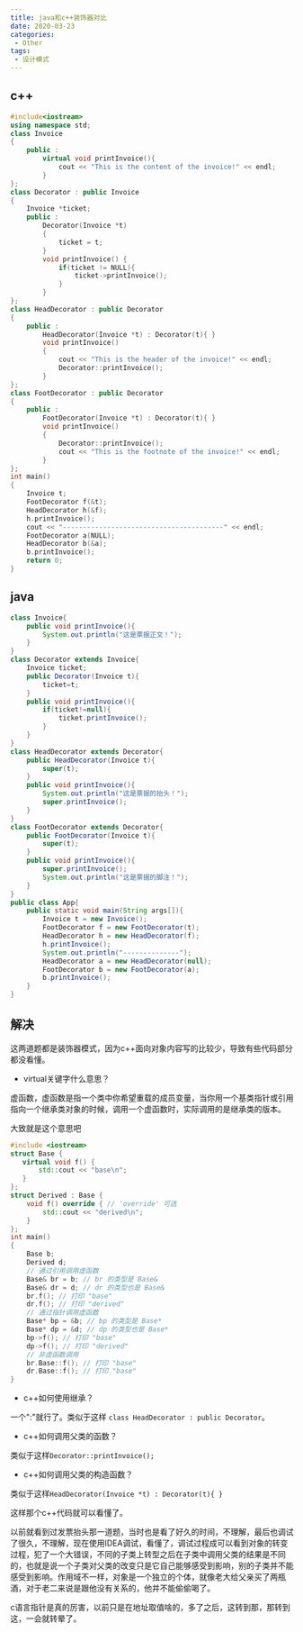 ```yaml
---
title: java和c++装饰器对比
date: 2020-03-23
categories:
 - Other
tags:
 - 设计模式
---
```


## c++

```cpp
#include<iostream>
using namespace std;
class Invoice
{
	public :
		virtual void printInvoice(){
			cout << "This is the content of the invoice!" << endl;
		}
};
class Decorator : public Invoice
{
	Invoice *ticket;
	public :
		Decorator(Invoice *t)
		{
			ticket = t;
		}
		void printInvoice() {
			if(ticket != NULL){
				ticket->printInvoice();
			}
		}
};
class HeadDecorator : public Decorator
{
	public :
		HeadDecorator(Invoice *t) : Decorator(t){ }
		void printInvoice()
		{
			cout << "This is the header of the invoice!" << endl;
			Decorator::printInvoice();
		}
};
class FootDecorator : public Decorator
{
	public :
		FootDecorator(Invoice *t) : Decorator(t){ }
		void printInvoice()
		{
			Decorator::printInvoice();
			cout << "This is the footnote of the invoice!" << endl;
		}
};
int main()
{
	Invoice t;
	FootDecorator f(&t);
	HeadDecorator h(&f);
	h.printInvoice();
	cout << "----------------------------------------" << endl;
	FootDecorator a(NULL);
	HeadDecorator b(&a);
	b.printInvoice();
	return 0;
} 
```

## java

```java
class Invoice{
    public void printInvoice(){
        System.out.println("这是票据正文！");
    }
}
class Decorator extends Invoice{
    Invoice ticket;
    public Decorator(Invoice t){
        ticket=t;
    }
    public void printInvoice(){
        if(ticket!=null){
            ticket.printInvoice();
        }
    }
}
class HeadDecorator extends Decorator{
    public HeadDecorator(Invoice t){
        super(t);
    }
    public void printInvoice(){
        System.out.println("这是票据的抬头！");
        super.printInvoice();
    }
}
class FootDecorator extends Decorator{
    public FootDecorator(Invoice t){
        super(t);
    }
    public void printInvoice(){
        super.printInvoice();
        System.out.println("这是票据的脚注！");
    }
}
public class App{
    public static void main(String args[]){
        Invoice t = new Invoice();
        FootDecorator f = new FootDecorator(t);
        HeadDecorator h = new HeadDecorator(f);
        h.printInvoice();
        System.out.println("--------------");
        HeadDecorator a = new HeadDecorator(null);
        FootDecorator b = new FootDecorator(a);
        b.printInvoice();
    }
}
```

## 解决

这两道题都是装饰器模式，因为c++面向对象内容写的比较少，导致有些代码部分都没看懂。

+ virtual关键字什么意思？

虚函数，虚函数是指一个类中你希望重载的成员变量，当你用一个基类指针或引用指向一个继承类对象的时候，调用一个虚函数时，实际调用的是继承类的版本。

大致就是这个意思吧

```cpp
#include <iostream>
struct Base {
   virtual void f() {
       std::cout << "base\n";
   }
};
struct Derived : Base {
    void f() override { // 'override' 可选
        std::cout << "derived\n";
    }
};
int main()
{
    Base b;
    Derived d;
    // 通过引用调用虚函数
    Base& br = b; // br 的类型是 Base&
    Base& dr = d; // dr 的类型也是 Base&
    br.f(); // 打印 "base"
    dr.f(); // 打印 "derived"
    // 通过指针调用虚函数
    Base* bp = &b; // bp 的类型是 Base*
    Base* dp = &d; // dp 的类型也是 Base*
    bp->f(); // 打印 "base"
    dp->f(); // 打印 "derived"
    // 非虚函数调用
    br.Base::f(); // 打印 "base"
    dr.Base::f(); // 打印 "base"
}
```

+ c++如何使用继承？

一个":"就行了。类似于这样 `class HeadDecorator : public Decorator`。

+ c++如何调用父类的函数？

类似于这样`Decorator::printInvoice();`

+ c++如何调用父类的构造函数？

类似于这样`HeadDecorator(Invoice *t) : Decorator(t){ }`

这样那个c++代码就可以看懂了。

以前就看到过发票抬头那一道题，当时也是看了好久的时间，不理解，最后也调试了很久，不理解，现在使用IDEA调试，看懂了，调试过程成可以看到对象的转变过程，犯了一个大错误，不同的子类上转型之后在子类中调用父类的结果是不同的，也就是说一个子类对父类的改变只是它自己能够感受到影响，别的子类并不能感受到影响。作用域不一样，对象是一个独立的个体，就像老大给父亲买了两瓶酒，对于老二来说是跟他没有关系的，他并不能偷偷喝了。

c语言指针是真的厉害，以前只是在地址取值啥的，多了之后，这转到那，那转到这，一会就转晕了。